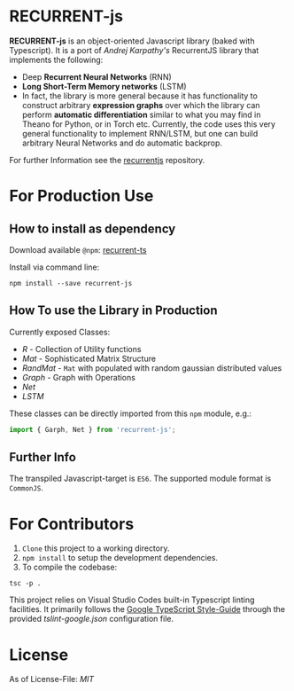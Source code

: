 # RECURRENT-js

**RECURRENT-js** is an object-oriented Javascript library (baked with Typescript). It is a port of _Andrej Karpathy's_ RecurrentJS library that implements the following:

* Deep **Recurrent Neural Networks** (RNN) 
* **Long Short-Term Memory networks** (LSTM) 
* In fact, the library is more general because it has functionality to construct arbitrary **expression graphs** over which the library can perform **automatic differentiation** similar to what you may find in Theano for Python, or in Torch etc. Currently, the code uses this very general functionality to implement RNN/LSTM, but one can build arbitrary Neural Networks and do automatic backprop.

For further Information see the [recurrentjs](https://github.com/karpathy/recurrentjs) repository.

# For Production Use

## How to install as dependency

Download available `@npm`: [recurrent-ts](https://www.npmjs.com/package/recurrent-js)

Install via command line:
```
npm install --save recurrent-js
```

## How To use the Library in Production

Currently exposed Classes:

* *R* - Collection of Utility functions
* *Mat* - Sophisticated Matrix Structure
* *RandMat* - `Mat` with populated with random gaussian distributed values
* *Graph* - Graph with Operations
* *Net*
* *LSTM*

These classes can be directly imported from this `npm` module, e.g.:
```typescript
import { Garph, Net } from 'recurrent-js';
```

## Further Info

The transpiled Javascript-target is `ES6`. The supported module format is `CommonJS`.

# For Contributors

1. `Clone` this project to a working directory.
2. `npm install` to setup the development dependencies.
3. To compile the codebase:

```
tsc -p .
```

This project relies on Visual Studio Codes built-in Typescript linting facilities. It primarily follows the [Google TypeScript Style-Guide](https://github.com/google/ts-style) through the provided *tslint-google.json* configuration file.

# License

As of License-File: *MIT*
